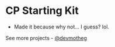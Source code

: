 # CP Starting Kit

- Made it because why not... I guess? lol.

See more projects - [@devmotheg](https://github.com/devmotheg?tab=repositories)